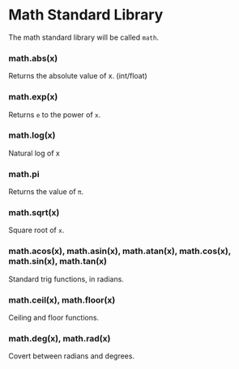 # Math Standard Library
The math standard library will be called `math`.

### math.abs(x)
Returns the absolute value of x. (int/float)

### math.exp(x)
Returns `e` to the power of `x`.

### math.log(x)
Natural log of x

### math.pi
Returns the value of `π`.

### math.sqrt(x)
Square root of `x`.

### math.acos(x), math.asin(x), math.atan(x), math.cos(x), math.sin(x), math.tan(x)
Standard trig functions, in radians.

### math.ceil(x), math.floor(x)
Ceiling and floor functions.

### math.deg(x), math.rad(x)
Covert between radians and degrees.
